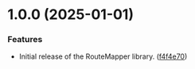 # 1.0.0 (2025-01-01)


### Features

* Initial release of the RouteMapper library. ([f4f4e70](https://github.com/yeremi/route-mapper/commit/f4f4e70a31e09098a6e849db4634e82049d937be))
